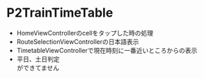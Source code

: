 # P2TrainTimeTable

- HomeViewControllerのcellをタップした時の処理
- RouteSelectionViewControllerの日本語表示
- TimetableViewControllerで現在時刻に一番近いところからの表示
- 平日、土日判定
<br>ができてません
